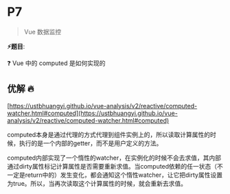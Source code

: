 # P7

> Vue 数据监控

**⚡题目**:

❓ Vue 中的 computed 是如何实现的

## 优解 🔥

[https://ustbhuangyi.github.io/vue-analysis/v2/reactive/computed-watcher.html#computed](https://ustbhuangyi.github.io/vue-analysis/v2/reactive/computed-watcher.html#computed)

computed本身是通过代理的方式代理到组件实例上的，所以读取计算属性的时候，执行的是一个内部的getter，而不是用户定义的方法。

computed内部实现了一个惰性的watcher，在实例化的时候不会去求值，其内部通过dirty属性标记计算属性是否需要重新求值。当computed依赖的任一状态（不一定是return中的）发生变化，都会通知这个惰性watcher，让它把dirty属性设置为true。所以，当再次读取这个计算属性的时候，就会重新去求值。
